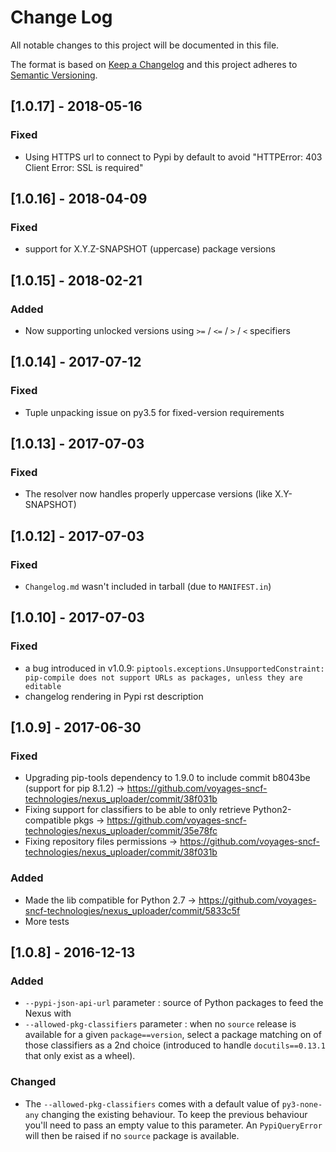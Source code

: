 # Change Log
All notable changes to this project will be documented in this file.

The format is based on [Keep a Changelog](http://keepachangelog.com/)
and this project adheres to [Semantic Versioning](http://semver.org/).

## [1.0.17] - 2018-05-16
### Fixed
- Using HTTPS url to connect to Pypi by default to avoid "HTTPError: 403 Client Error: SSL is required"

## [1.0.16] - 2018-04-09
### Fixed
- support for X.Y.Z-SNAPSHOT (uppercase) package versions

## [1.0.15] - 2018-02-21
### Added
- Now supporting unlocked versions using `>=` / `<=` / `>` / `<` specifiers

## [1.0.14] - 2017-07-12
### Fixed
- Tuple unpacking issue on py3.5 for fixed-version requirements

## [1.0.13] - 2017-07-03
### Fixed
- The resolver now handles properly uppercase versions (like X.Y-SNAPSHOT)

## [1.0.12] - 2017-07-03
### Fixed
- `Changelog.md` wasn't included in tarball (due to `MANIFEST.in`)

## [1.0.10] - 2017-07-03
### Fixed
- a bug introduced in v1.0.9: `piptools.exceptions.UnsupportedConstraint: pip-compile does not support URLs as packages, unless they are editable`
- changelog rendering in Pypi rst description

## [1.0.9] - 2017-06-30
### Fixed
- Upgrading pip-tools dependency to 1.9.0 to include commit b8043be (support for pip 8.1.2) -> https://github.com/voyages-sncf-technologies/nexus_uploader/commit/38f031b
- Fixing support for classifiers to be able to only retrieve Python2-compatible pkgs -> https://github.com/voyages-sncf-technologies/nexus_uploader/commit/35e78fc
- Fixing repository files permissions -> https://github.com/voyages-sncf-technologies/nexus_uploader/commit/38f031b

### Added
- Made the lib compatible for Python 2.7 -> https://github.com/voyages-sncf-technologies/nexus_uploader/commit/5833c5f
- More tests

## [1.0.8] - 2016-12-13
### Added
- `--pypi-json-api-url` parameter : source of Python packages to feed the Nexus with
- `--allowed-pkg-classifiers` parameter : when no `source` release is available for a given `package==version`,
  select a package matching on of those classifiers as a 2nd choice
  (introduced to handle `docutils==0.13.1` that only exist as a wheel).

### Changed
- The `--allowed-pkg-classifiers` comes with a default value of `py3-none-any` changing the existing behaviour.
  To keep the previous behaviour you'll need to pass an empty value to this parameter.
  An `PypiQueryError` will then be raised if no `source` package is available.
